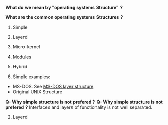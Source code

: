 **What do we mean by "operating systems Structure" ?**

**What are the common operating systems Structures ?**
1. Simple
2. Layerd
3. Micro-kernel
4. Modules
5. Hybrid

1. Simple
examples:
- MS-DOS. See [MS-DOS layer structure](https://jamboard.google.com/d/1YXuejsOn9aMEUbHdr5p-oM3ANbdHVrBJXgGyxk8a-Pg).
- Original UNIX Structure

**Q- Why simple structure is not prefered ?**
**Q- Why simple structure is not prefered ?**
Interfaces and layers of functionality is not well separated.

2. Layerd
